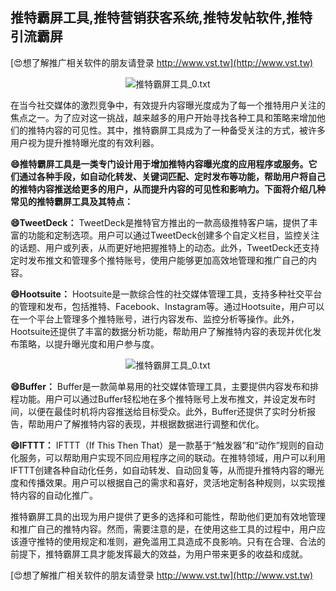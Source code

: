 ## **推特霸屏工具,推特营销获客系统,推特发帖软件,推特引流霸屏**

[😍想了解推广相关软件的朋友请登录 http://www.vst.tw](http://www.vst.tw)

 <center><img src="https://vst.tw/MP4/tuiguang/png/8.png" alt="推特霸屏工具_0.txt"></center>

在当今社交媒体的激烈竞争中，有效提升内容曝光度成为了每一个推特用户关注的焦点之一。为了应对这一挑战，越来越多的用户开始寻找各种工具和策略来增加他们的推特内容的可见性。其中，推特霸屏工具成为了一种备受关注的方式，被许多用户视为提升推特曝光度的有效利器。

**😄推特霸屏工具是一类专门设计用于增加推特内容曝光度的应用程序或服务。它们通过各种手段，如自动化转发、关键词匹配、定时发布等功能，帮助用户将自己的推特内容推送给更多的用户，从而提升内容的可见性和影响力。下面将介绍几种常见的推特霸屏工具及其特点：**

**😄TweetDeck：**
TweetDeck是推特官方推出的一款高级推特客户端，提供了丰富的功能和定制选项。用户可以通过TweetDeck创建多个自定义栏目，监控关注的话题、用户或列表，从而更好地把握推特上的动态。此外，TweetDeck还支持定时发布推文和管理多个推特账号，使用户能够更加高效地管理和推广自己的内容。

**😄Hootsuite：**
Hootsuite是一款综合性的社交媒体管理工具，支持多种社交平台的管理和发布，包括推特、Facebook、Instagram等。通过Hootsuite，用户可以在一个平台上管理多个推特账号，进行内容发布、监控分析等操作。此外，Hootsuite还提供了丰富的数据分析功能，帮助用户了解推特内容的表现并优化发布策略，以提升曝光度和用户参与度。

 <center><img src="https://vst.tw/MP4/tuiguang/png/3.png" alt="推特霸屏工具_0.txt"></center>

**😄Buffer：**
Buffer是一款简单易用的社交媒体管理工具，主要提供内容发布和排程功能。用户可以通过Buffer轻松地在多个推特账号上发布推文，并设定发布时间，以便在最佳时机将内容推送给目标受众。此外，Buffer还提供了实时分析报告，帮助用户了解推特内容的表现，并根据数据进行调整和优化。

**😄IFTTT：**
IFTTT（If This Then That）是一款基于“触发器”和“动作”规则的自动化服务，可以帮助用户实现不同应用程序之间的联动。在推特领域，用户可以利用IFTTT创建各种自动化任务，如自动转发、自动回复等，从而提升推特内容的曝光度和传播效果。用户可以根据自己的需求和喜好，灵活地定制各种规则，以实现推特内容的自动化推广。

推特霸屏工具的出现为用户提供了更多的选择和可能性，帮助他们更加有效地管理和推广自己的推特内容。然而，需要注意的是，在使用这些工具的过程中，用户应该遵守推特的使用规定和准则，避免滥用工具造成不良影响。只有在合理、合法的前提下，推特霸屏工具才能发挥最大的效益，为用户带来更多的收益和成就。

[😍想了解推广相关软件的朋友请登录 http://www.vst.tw](http://www.vst.tw)



